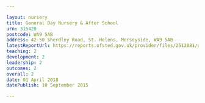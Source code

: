 ```yaml
---

layout: nursery
title: General Day Nursery & After School
urn: 315420
postcode: WA9 5AB
address: 42-50 Sherdley Road, St. Helens, Merseyside, WA9 5AB
latestReportUrl: https://reports.ofsted.gov.uk/provider/files/2512081/urn/315420.pdf
teaching: 2
development: 2
leadership: 2
outcomes: 2
overall: 2
date: 01 April 2018 
datePublish: 10 September 2015

---
```

